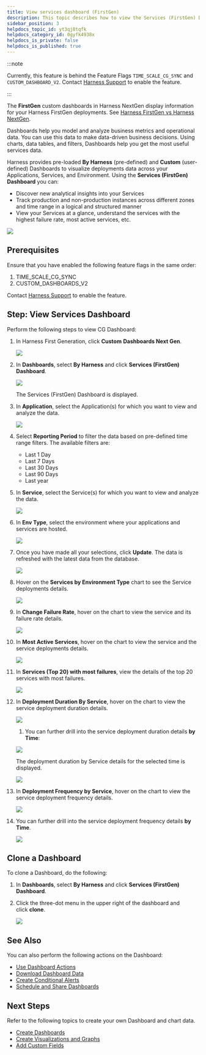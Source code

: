 ```yaml
---
title: View services dashboard (FirstGen)
description: This topic describes how to view the Services (FirstGen) Dashboard and get more information about that data.
sidebar_position: 3
helpdocs_topic_id: yt3qj8tqfk
helpdocs_category_id: 0gyfk4938x
helpdocs_is_private: false
helpdocs_is_published: true
---
```


:::note

Currently, this feature is behind the Feature Flags `TIME_SCALE_CG_SYNC` and `CUSTOM_DASHBOARD_V2`. Contact [Harness Support](mailto:support@harness.io) to enable the feature.

:::

The **FirstGen** custom dashboards in Harness NextGen display information for your Harness FirstGen deployments. See [Harness FirstGen vs Harness NextGen](../../get-started/harness-first-gen-vs-harness-next-gen.md).

Dashboards help you model and analyze business metrics and operational data. You can use this data to make data-driven business decisions. Using charts, data tables, and filters, Dashboards help you get the most useful services data.

Harness provides pre-loaded **By Harness** (pre-defined) and **Custom** (user-defined) Dashboards to visualize deployments data across your Applications, Services, and Environment. Using the **Services (FirstGen) Dashboard** you can:

* Discover new analytical insights into your Services
* Track production and non-production instances across different zones and time range in a logical and structured manner
* View your Services at a glance, understand the services with the highest failure rate, most active services, etc.


![](../cd-dashboards/static/view-services-current-gen-dashboard-00.png)


## Prerequisites

Ensure that you have enabled the following feature flags in the same order:

1. TIME\_SCALE\_CG\_SYNC
2. CUSTOM\_DASHBOARDS\_V2

Contact [Harness Support](mailto:support@harness.io) to enable the feature.

## Step: View Services Dashboard

Perform the following steps to view CG Dashboard:

1. In Harness First Generation, click **Custom** **Dashboards Next Gen**.
   
   ![](../cd-dashboards/static/view-services-current-gen-dashboard-01.png)

2. In **Dashboards**, select **By Harness** and click **Services (FirstGen) Dashboard**.
   
   ![](../cd-dashboards/static/view-services-current-gen-dashboard-02.png)
   
   The Services (FirstGen) Dashboard is displayed.
3. In **Application**, select the Application(s) for which you want to view and analyze the data.
   
   ![](../cd-dashboards/static/view-services-current-gen-dashboard-03.png)

4. Select **Reporting Period** to filter the data based on pre-defined time range filters. The available filters are:
	* Last 1 Day
	* Last 7 Days
	* Last 30 Days
	* Last 90 Days
	* Last year
5. In **Service**, select the Service(s) for which you want to view and analyze the data.
   
   ![](../cd-dashboards/static/view-services-current-gen-dashboard-04.png)

6. In **Env Type**, select the environment where your applications and services are hosted.
   
   ![](../cd-dashboards/static/view-services-current-gen-dashboard-05.png)

7. Once you have made all your selections, click **Update**. The data is refreshed with the latest data from the database.
   
   ![](../cd-dashboards/static/view-services-current-gen-dashboard-06.png)

8. Hover on the **Services by Environment Type** chart to see the Service deployments details.
   
   ![](../cd-dashboards/static/view-services-current-gen-dashboard-07.png)

9.  In **Change Failure Rate**, hover on the chart to view the service and its failure rate details.
    
	![](../cd-dashboards/static/view-services-current-gen-dashboard-08.png)

10. In **Most Active Services**, hover on the chart to view the service and the service deployments details.
    
	![](../cd-dashboards/static/view-services-current-gen-dashboard-09.png)

11. In **Services (Top 20) with most failures**, view the details of the top 20 services with most failures.
    
	![](../cd-dashboards/static/view-services-current-gen-dashboard-10.png)

12. In **Deployment Duration By Service**, hover on the chart to view the service deployment duration details.
    
	![](../cd-dashboards/static/view-services-current-gen-dashboard-11.png)
	
	1. You can further drill into the service deployment duration details **by Time**:
	
	![](../cd-dashboards/static/view-services-current-gen-dashboard-12.png)
	
	The deployment duration by Service details for the selected time is displayed.
	
	![](../cd-dashboards/static/view-services-current-gen-dashboard-13.png)

13. In **Deployment Frequency by Service**, hover on the chart to view the service deployment frequency details.
    
	![](../cd-dashboards/static/view-services-current-gen-dashboard-14.png)

14. You can further drill into the service deployment frequency details **by Time**.
    
	![](../cd-dashboards/static/view-services-current-gen-dashboard-15.png)

## Clone a Dashboard

To clone a Dashboard, do the following:

1. In **Dashboards**, select **By Harness** and click **Services (FirstGen) Dashboard**.
2. Click the three-dot menu in the upper right of the dashboard and click **clone**.
   
   ![](../cd-dashboards/static/view-services-current-gen-dashboard-16.png)

## See Also

You can also perform the following actions on the Dashboard:

* [Use Dashboard Actions](../../platform/dashboards/use-dashboard-actions.md)
* [Download Dashboard Data](../../platform/dashboards/download-dashboard-data.md)
* [Create Conditional Alerts](../../platform/dashboards/create-conditional-alerts.md)
* [Schedule and Share Dashboards](../../platform/dashboards/share-dashboards.md)

## Next Steps

Refer to the following topics to create your own Dashboard and chart data.

* [Create Dashboards](../../platform/dashboards/create-dashboards.md)
* [Create Visualizations and Graphs](../../platform/dashboards/create-visualizations-and-graphs.md)
* [Add Custom Fields](../../platform/dashboards/add-custom-fields.md)


